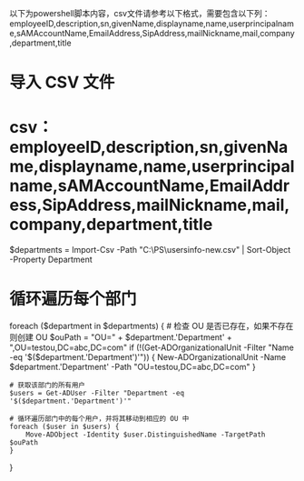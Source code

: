 以下为powershell脚本内容，csv文件请参考以下格式，需要包含以下列：
employeeID,description,sn,givenName,displayname,name,userprincipalname,sAMAccountName,EmailAddress,SipAddress,mailNickname,mail,company,department,title
# 导入 CSV 文件
# csv：employeeID,description,sn,givenName,displayname,name,userprincipalname,sAMAccountName,EmailAddress,SipAddress,mailNickname,mail,company,department,title
$departments = Import-Csv -Path "C:\PS\usersinfo-new.csv" | Sort-Object -Property Department

# 循环遍历每个部门
foreach ($department in $departments) {
    # 检查 OU 是否已存在，如果不存在则创建 OU
    $ouPath = "OU=" + $department.'Department' + ",OU=testou,DC=abc,DC=com"
    if (!(Get-ADOrganizationalUnit -Filter "Name -eq '$($department.'Department')'")) {
        New-ADOrganizationalUnit -Name $department.'Department' -Path "OU=testou,DC=abc,DC=com"
    }
    
    # 获取该部门的所有用户
    $users = Get-ADUser -Filter "Department -eq '$($department.'Department')'"
    
    # 循环遍历部门中的每个用户，并将其移动到相应的 OU 中
    foreach ($user in $users) {
        Move-ADObject -Identity $user.DistinguishedName -TargetPath $ouPath
    }
}
